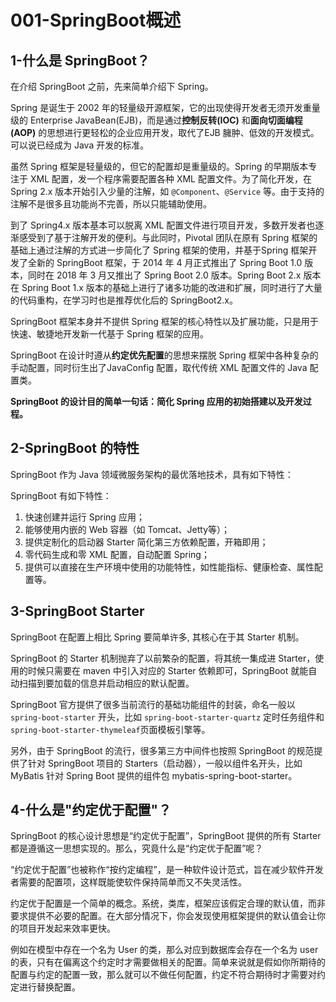 
# 001-SpringBoot概述

## 1-什么是 SpringBoot？

在介绍 SpringBoot 之前，先来简单介绍下 Spring。

Spring 是诞生于 2002 年的轻量级开源框架，它的出现使得开发者无须开发重量级的 Enterprise JavaBean(EJB)，而是通过**控制反转(IOC)** 和**面向切面编程(AOP)** 的思想进行更轻松的企业应用开发，取代了EJB 臃肿、低效的开发模式。可以说已经成为 Java 开发的标准。

虽然 Spring 框架是轻量级的，但它的配置却是重量级的。Spring 的早期版本专注于 XML 配置，发一个程序需要配置各种 XML 配置文件。为了简化开发，在 Spring 2.x 版本开始引入少量的注解，如 `@Component`、`@Service` 等。由于支持的注解不是很多且功能尚不完善，所以只能辅助使用。

到了 Spring4.x 版本基本可以脱离 XML 配置文件进行项目开发，多数开发者也逐渐感受到了基于注解开发的便利。与此同时，Pivotal 团队在原有 Spring 框架的基础上通过注解的方式进一步简化了 Spring 框架的使用，并基于Spring 框架开发了全新的 SpringBoot 框架，于 2014 年 4 月正式推出了 Spring Boot 1.0 版本，同时在 2018 年 3 月又推出了 Spring Boot 2.0 版本。Spring Boot 2.x 版本在 Spring Boot 1.x 版本的基础上进行了诸多功能的改进和扩展，同时进行了大量的代码重构，在学习时也是推荐优化后的 SpringBoot2.x。

SpringBoot 框架本身并不提供 Spring 框架的核心特性以及扩展功能，只是用于快速、敏捷地开发新一代基于 Spring 框架的应用。

SpringBoot 在设计时遵从**约定优先配置**的思想来摆脱 Spring 框架中各种复杂的手动配置，同时衍生出了JavaConfig 配置，取代传统 XML 配置文件的 Java 配置类。

**SpringBoot 的设计目的简单一句话：简化 Spring 应用的初始搭建以及开发过程。**

## 2-SpringBoot 的特性

SpringBoot 作为 Java 领域微服务架构的最优落地技术，具有如下特性：

SpringBoot 有如下特性：

1. 快速创建并运行 Spring 应用；
2. 能够使用内嵌的 Web 容器（如 Tomcat、Jetty等）；
3. 提供定制化的启动器 Starter 简化第三方依赖配置，开箱即用；
4. 零代码生成和零 XML 配置，自动配置 Spring；
5. 提供可以直接在生产环境中使用的功能特性，如性能指标、健康检查、属性配置等。

## 3-SpringBoot Starter

SpringBoot 在配置上相比 Spring 要简单许多, 其核心在于其 Starter 机制。

SpringBoot 的 Starter 机制抛弃了以前繁杂的配置，将其统一集成进 Starter，使用的时候只需要在 maven 中引入对应的 Starter 依赖即可，SpringBoot 就能自动扫描到要加载的信息并启动相应的默认配置。

SpringBoot 官方提供了很多当前流行的基础功能组件的封装，命名一般以 `spring-boot-starter` 开头，比如 `spring-boot-starter-quartz` 定时任务组件和 `spring-boot-starter-thymeleaf`页面模板引擎等。

另外，由于 SpringBoot 的流行，很多第三方中间件也按照 SpringBoot 的规范提供了针对 SpringBoot 项目的 Starters（启动器），一般以组件名开头，比如 MyBatis 针对 Spring Boot 提供的组件包 mybatis-spring-boot-starter。

## 4-什么是"约定优于配置"？

SpringBoot 的核心设计思想是“约定优于配置”，SpringBoot 提供的所有 Starter 都是遵循这一思想实现的。那么，究竟什么是“约定优于配置”呢？

“约定优于配置”也被称作“按约定编程”，是一种软件设计范式，旨在减少软件开发者需要的配置项，这样既能使软件保持简单而又不失灵活性。

约定优于配置是一个简单的概念。系统，类库，框架应该假定合理的默认值，而非要求提供不必要的配置。在大部分情况下，你会发现使用框架提供的默认值会让你的项目开发起来效率更快。

例如在模型中存在一个名为 User 的类，那么对应到数据库会存在一个名为 user 的表，只有在偏离这个约定时才需要做相关的配置。简单来说就是假如你所期待的配置与约定的配置一致，那么就可以不做任何配置，约定不符合期待时才需要对约定进行替换配置。

